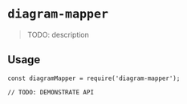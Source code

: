 # `diagram-mapper`

> TODO: description

## Usage

```
const diagramMapper = require('diagram-mapper');

// TODO: DEMONSTRATE API
```
